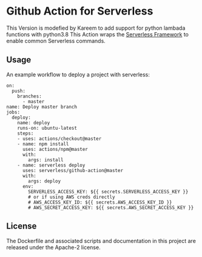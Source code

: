 # Github Action for Serverless

This Version is modefied by Kareem to add support for python lambada functions with python3.8
This Action wraps the [Serverless Framework](https://serverless.com) to enable common Serverless commands.

## Usage
An example workflow to deploy a project with serverless:


```
on:
  push:
    branches:
      - master
name: Deploy master branch
jobs:
  deploy:
    name: deploy
    runs-on: ubuntu-latest
    steps:
    - uses: actions/checkout@master
    - name: npm install
      uses: actions/npm@master
      with:
        args: install
    - name: serverless deploy
      uses: serverless/github-action@master
      with:
        args: deploy
      env:
        SERVERLESS_ACCESS_KEY: ${{ secrets.SERVERLESS_ACCESS_KEY }}
        # or if using AWS creds directly
        # AWS_ACCESS_KEY_ID: ${{ secrets.AWS_ACCESS_KEY_ID }}
        # AWS_SECRET_ACCESS_KEY: ${{ secrets.AWS_SECRET_ACCESS_KEY }}
```

## License

The Dockerfile and associated scripts and documentation in this project are released under the Apache-2 license.
